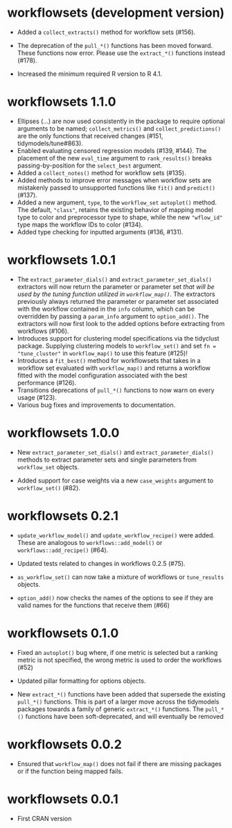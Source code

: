 # workflowsets (development version)

* Added a `collect_extracts()` method for workflow sets (#156).

* The deprecation of the `pull_*()` functions has been moved forward. These functions now error. Please use the `extract_*()` functions instead (#178).

* Increased the minimum required R version to R 4.1.

# workflowsets 1.1.0

* Ellipses (...) are now used consistently in the package to require optional arguments to be named; `collect_metrics()` and `collect_predictions()` are the only functions that received changes (#151, tidymodels/tune#863).
* Enabled evaluating censored regression models (#139, #144). The placement of 
  the new `eval_time` argument to `rank_results()` breaks passing-by-position 
  for the `select_best` argument.
* Added a `collect_notes()` method for workflow sets (#135).
* Added methods to improve error messages when workflow sets are mistakenly
  passed to unsupported functions like `fit()` and `predict()` (#137).
* Added a new argument, `type`, to the `workflow_set` `autoplot()` method. The
  default, `"class"`, retains the existing behavior of mapping model type to 
  color and preprocessor type to shape, while the new `"wflow_id"`
  type maps the workflow IDs to color (#134).
* Added type checking for inputted arguments (#136, #131).

# workflowsets 1.0.1

* The `extract_parameter_dials()` and `extract_parameter_set_dials()` extractors
  will now return the parameter or parameter set 
  _that will be used by the tuning function utilized in `workflow_map()`_. 
  The extractors previously always returned the parameter or parameter set
  associated with the workflow contained in the `info` column, which can be
  overridden by passing a `param_info` argument to `option_add()`. The 
  extractors will now first look to the added options before extracting from
  workflows (#106).
* Introduces support for clustering model specifications via the tidyclust 
  package. Supplying clustering models to `workflow_set()` and set
  `fn = "tune_cluster"` in `workflow_map()` to use this feature (#125)!
* Introduces a `fit_best()` method for workflowsets that takes in a workflow set
  evaluated with `workflow_map()` and returns a workflow fitted with the model
  configuration associated with the best performance (#126).
* Transitions deprecations of `pull_*()` functions to now warn on every usage 
  (#123).
* Various bug fixes and improvements to documentation.

# workflowsets 1.0.0

* New `extract_parameter_set_dials()` and `extract_parameter_dials()` methods to 
  extract parameter sets and single parameters from `workflow_set` objects.
  
* Added support for case weights via a new `case_weights` argument
  to `workflow_set()` (#82).

# workflowsets 0.2.1

* `update_workflow_model()` and `update_workflow_recipe()` were added. These are analogous to `workflows::add_model()` or `workflows::add_recipe()` (#64).

* Updated tests related to changes in workflows 0.2.5 (#75).

* `as_workflow_set()` can now take a mixture of workflows or `tune_results` objects. 

* `option_add()` now checks the names of the options to see if they are valid names for the functions that receive them (#66)

# workflowsets 0.1.0

* Fixed an `autoplot()` bug where, if one metric is selected but a ranking metric is not specified, the wrong metric is used to order the workflows (#52)

* Updated pillar formatting for options objects. 

* New `extract_*()` functions have been added that supersede the existing `pull_*()` functions. This is part of a larger move across the tidymodels packages towards a family of generic `extract_*()` functions. The `pull_*()` functions have been soft-deprecated, and will eventually be removed

# workflowsets 0.0.2

* Ensured that `workflow_map()` does not fail if there are missing packages or if the function being mapped fails. 

# workflowsets 0.0.1

* First CRAN version
